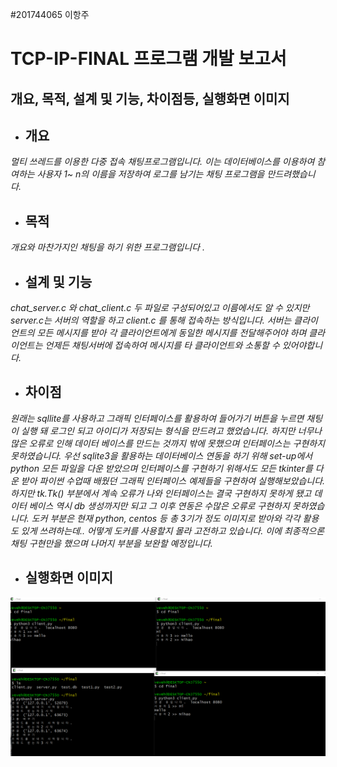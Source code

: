 #201744065 이항주
# TCP-IP-FINAL 프로그램 개발 보고서
## 개요, 목적, 설계 및 기능, 차이점등, 실행화면 이미지
- ## 개요
*멀티 쓰레드를 이용한 다중 접속 채팅프로그램입니다. 이는 데이터베이스를 이용하여 참여하는 사용자 1~ n의 이름을 저장하여 로그를 남기는 채팅 프로그램을 만드려했습니다.*
- ## 목적
*개요와 마찬가지인 채팅을 하기 위한 프로그램입니다 .*
- ## 설계 및 기능
*chat_server.c 와 chat_client.c 두 파일로 구성되어있고 이름에서도 알 수 있지만 
server.c는 서버의 역할을 하고 client.c 를 통해 접속하는 방식입니다. 서버는 클라이언트의 모든 메시지를 받아 각 클라이언트에게 동일한 메시지를 전달해주어야 하며 클라이언트는 언제든 채팅서버에 접속하여 메시지를 타 클라이언트와 소통할 수 있어야합니다.*
- ## 차이점
*원래는 sqllite를 사용하고 그래픽 인터페이스를 활용하여 들어가기 버튼을 누르면 채팅이 실행 돼 로그인 되고 아이디가 저장되는 형식을 만드려고 했었습니다. 하지만 너무나 많은 오류로 인해 데이터 베이스를 만드는 것까지 밖에 못했으며 인터페이스는 구현하지 못하였습니다.
우선 sqlite3을 활용하는 데이터베이스 연동을 하기 위해 set-up에서 python 모든 파일을 다운 받았으며 인터페이스를 구현하기 위해서도 모든  tkinter를 다운 받아 파이썬 수업때 배웠던 그래픽 인터페이스 예제들을 구현하여 실행해보았습니다. 하지만 tk.Tk() 부분에서 계속 오류가 나와 인터페이스는 결국 구현하지 못하게 됐고 데이터 베이스 역시 db 생성까지만 되고 그 이후 연동은 수많은 오류로 구현하지 못하였습니다. 도커 부분은 현재 python, centos 등 총 3기가 정도 이미지로 받아와 각각 활용도 있게 쓰려하는데.. 어떻게 도커를 사용할지 몰라 고전하고 있습니다. 이에 최종적으론 채팅 구현만을 했으며 나머지 부분을 보완할 예정입니다.*
- ## 실행화면 이미지
<img width="" height="" src="./실행화면.png"></img>
